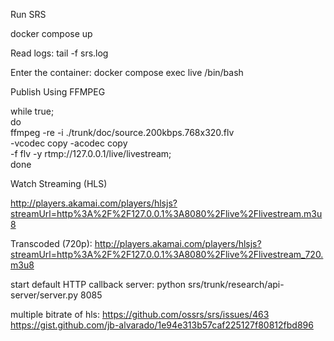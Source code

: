 Run SRS

docker compose up


Read logs:
    tail -f srs.log

Enter the container:
    docker compose exec live /bin/bash   


Publish Using FFMPEG

while true; \
do \
    ffmpeg -re -i ./trunk/doc/source.200kbps.768x320.flv \
        -vcodec copy -acodec copy \
        -f flv -y rtmp://127.0.0.1/live/livestream; \
done




Watch Streaming (HLS)

http://players.akamai.com/players/hlsjs?streamUrl=http%3A%2F%2F127.0.0.1%3A8080%2Flive%2Flivestream.m3u8

Transcoded (720p):
http://players.akamai.com/players/hlsjs?streamUrl=http%3A%2F%2F127.0.0.1%3A8080%2Flive%2Flivestream_720.m3u8


start default HTTP callback server:
    python srs/trunk/research/api-server/server.py 8085




multiple bitrate of hls:
https://github.com/ossrs/srs/issues/463
https://gist.github.com/jb-alvarado/1e94e313b57caf225127f80812fbd896
